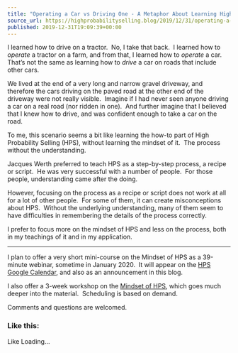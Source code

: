 ```yaml
---
title: "Operating a Car vs Driving One - A Metaphor About Learning High Probability Selling"
source_url: https://highprobabilityselling.blog/2019/12/31/operating-a-car-vs-driving-one-a-metaphor-about-learning-high-probability-selling
published: 2019-12-31T19:09:39+00:00
---
```

I learned how to drive on a tractor.  No, I take that back.  I learned how to *operate* a tractor on a farm, and from that, I learned how to *operate* a car.  That’s not the same as learning how to *drive* a car on roads that include other cars.


We lived at the end of a very long and narrow gravel driveway, and therefore the cars driving on the paved road at the other end of the driveway were not really visible.  Imagine if I had never seen anyone driving a car on a real road (nor ridden in one).  And further imagine that I believed that I knew how to drive, and was confident enough to take a car on the road.


To me, this scenario seems a bit like learning the how\-to part of High Probability Selling (HPS), without learning the mindset of it.  The process without the understanding.


Jacques Werth preferred to teach HPS as a step\-by\-step process, a recipe or script.  He was very successful with a number of people.  For those people, understanding came after the doing.


However, focusing on the process as a recipe or script does not work at all for a lot of other people.  For some of them, it can create misconceptions about HPS.  Without the underlying understanding, many of them seem to have difficulties in remembering the details of the process correctly.


I prefer to focus more on the mindset of HPS and less on the process, both in my teachings of it and in my application.




---


I plan to offer a very short mini\-course on the Mindset of HPS as a 39\-minute webinar, sometime in January 2020\.  It will appear on the [HPS Google Calendar](https://www.highprobsell.com/workshops/index.html#calendar), and also as an announcement in this blog.


I also offer a 3\-week workshop on the [Mindset of HPS](https://www.highprobsell.com/workshops/mindset/), which goes much deeper into the material.  Scheduling is based on demand.


Comments and questions are welcomed.


### Like this:

Like Loading...
